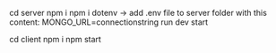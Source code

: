 cd server
npm i
npm i dotenv -> add .env file to server folder with this content: MONGO_URL=connectionstring
run dev start

cd client
npm i
npm start
